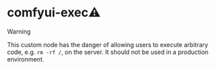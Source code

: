 # comfyui-exec⚠️

> [!WARNING]
> This custom node has the danger of allowing users to execute arbitrary code, e.g. `rm -rf /`, on the server. It should not be used in a production environment.

<!--
This custom node executes the Python code entered in the text field.
It can have any number of outputs for any number of inputs.
There are no restrictions on input and output types.
-->

